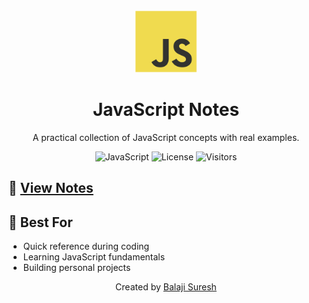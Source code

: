 <div align="center">
  <img src="https://raw.githubusercontent.com/devicons/devicon/master/icons/javascript/javascript-original.svg" alt="JavaScript Logo" width="100" height="100"/>
  
  # JavaScript Notes
  
  A practical collection of JavaScript concepts with real examples.
  
  ![JavaScript](https://img.shields.io/badge/JavaScript-F7DF1E?style=flat&logo=javascript&logoColor=black)
  ![License](https://img.shields.io/badge/License-MIT-blue?style=flat)
  ![Visitors](https://visitor-badge.laobi.icu/badge?page_id=balajisuresh1359.Javascript-Notes)
  
</div>

## 🔗 [View Notes](https://balajisuresh1359.github.io/balaji-area/code/javascript-notes.html)

## 🎯 Best For
- Quick reference during coding
- Learning JavaScript fundamentals
- Building personal projects

<div align="center">
  
Created by [Balaji Suresh](https://github.com/balajisuresh1359)
  
</div>
